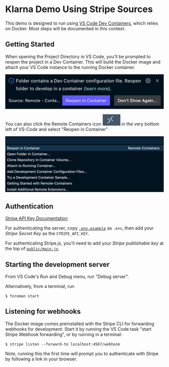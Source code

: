 # Klarna Demo Using Stripe Sources

This demo is designed to run using [VS Code Dev Containers](https://code.visualstudio.com/docs/remote/containers), which relies on Docker. Most steps will be documented in this context.

## Getting Started

When opening the Project Directory in VS Code, you'll be prompted to reopen the project in a Dev Container. This will build the Docker image and attach your VS Code instance to the running Docker container.

![](docs/images/2022-07-07-13-49-44.png)

You can also click the Remote Containers icon ![](docs/images/2022-07-07-15-08-24.png) in the very bottom left of VS-Code and select "Reopen in Container"

![](docs/images/2022-07-07-15-08-04.png)

## Authentication

[Stripe API Key Documentation](https://stripe.com/docs/keys)

For authenticating the server, copy [`.env.example`](.env.example) as `.env`, then add your *Stripe Secret Key* as the `STRIPE_API_KEY`.

For authenticating Stripe.js, you'll need to add your *Stripe publishable key* at the top of [`public/main.js`](public/main.js).

## Starting the development server

From VS Code's Run and Debug menu, run "Debug server".

Alternatively, from a terminal, run

```shell
$ foreman start
```

## Listening for webhooks

The Docker image comes preinstalled with the Stripe CLI for forwarding webhooks for development. Start it by running the VS Code task "start Stripe Webhook forwarding", or by running in a terminal:

```shell
$ stripe listen --forward-to localhost:4567/webhook
```

Note, running this the first time will prompt you to authenticate with Stripe by following a link in your browser.